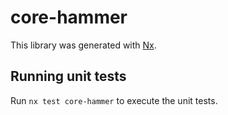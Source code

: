 # core-hammer

This library was generated with [Nx](https://nx.dev).


## Running unit tests

Run `nx test core-hammer` to execute the unit tests.

